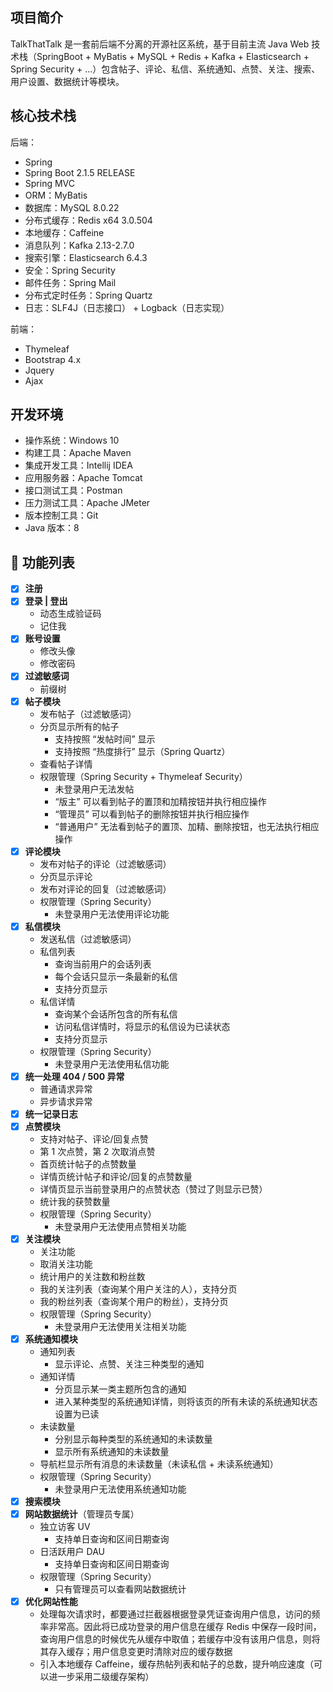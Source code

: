 ##  项目简介

TalkThatTalk 是一套前后端不分离的开源社区系统，基于目前主流 Java Web 技术栈（SpringBoot + MyBatis + MySQL + Redis + Kafka + Elasticsearch + Spring Security + ...）包含帖子、评论、私信、系统通知、点赞、关注、搜索、用户设置、数据统计等模块。

## 核心技术栈

后端：

- Spring
- Spring Boot 2.1.5 RELEASE
- Spring MVC
- ORM：MyBatis
- 数据库：MySQL 8.0.22
- 分布式缓存：Redis x64 3.0.504
- 本地缓存：Caffeine
- 消息队列：Kafka 2.13-2.7.0
- 搜索引擎：Elasticsearch 6.4.3
- 安全：Spring Security
- 邮件任务：Spring Mail
- 分布式定时任务：Spring Quartz
- 日志：SLF4J（日志接口） + Logback（日志实现）

前端：

- Thymeleaf
- Bootstrap 4.x
- Jquery
- Ajax

## 开发环境

- 操作系统：Windows 10
- 构建工具：Apache Maven
- 集成开发工具：Intellij IDEA
- 应用服务器：Apache Tomcat
- 接口测试工具：Postman
- 压力测试工具：Apache JMeter
- 版本控制工具：Git
- Java 版本：8



## 🎨 功能列表

- [x] **注册**
- [x] **登录 | 登出**
    - 动态生成验证码
    - 记住我
- [x] **账号设置**
    - 修改头像
    - 修改密码
- [x] **过滤敏感词**
    - 前缀树
- [x] **帖子模块**
    - 发布帖子（过滤敏感词）
    - 分页显示所有的帖子
        - 支持按照 “发帖时间” 显示
        - 支持按照 “热度排行” 显示（Spring Quartz）
    - 查看帖子详情
    - 权限管理（Spring Security + Thymeleaf Security）
        - 未登录用户无法发帖
        - “版主” 可以看到帖子的置顶和加精按钮并执行相应操作
        - “管理员” 可以看到帖子的删除按钮并执行相应操作
        - “普通用户” 无法看到帖子的置顶、加精、删除按钮，也无法执行相应操作
- [x] **评论模块**
    - 发布对帖子的评论（过滤敏感词）
    - 分页显示评论
    - 发布对评论的回复（过滤敏感词）
    - 权限管理（Spring Security）
        - 未登录用户无法使用评论功能
- [x] **私信模块**
    - 发送私信（过滤敏感词）
    - 私信列表
        - 查询当前用户的会话列表
        - 每个会话只显示一条最新的私信
        - 支持分页显示
    - 私信详情
        - 查询某个会话所包含的所有私信
        - 访问私信详情时，将显示的私信设为已读状态
        - 支持分页显示
    - 权限管理（Spring Security）
        - 未登录用户无法使用私信功能
- [x] **统一处理 404 / 500 异常**
    - 普通请求异常
    - 异步请求异常
- [x] **统一记录日志**
- [x] **点赞模块**
    - 支持对帖子、评论/回复点赞
    - 第 1 次点赞，第 2 次取消点赞
    - 首页统计帖子的点赞数量
    - 详情页统计帖子和评论/回复的点赞数量
    - 详情页显示当前登录用户的点赞状态（赞过了则显示已赞）
    - 统计我的获赞数量
    - 权限管理（Spring Security）
        - 未登录用户无法使用点赞相关功能
- [x] **关注模块**
    - 关注功能
    - 取消关注功能
    - 统计用户的关注数和粉丝数
    - 我的关注列表（查询某个用户关注的人），支持分页
    - 我的粉丝列表（查询某个用户的粉丝），支持分页
    - 权限管理（Spring Security）
        - 未登录用户无法使用关注相关功能
- [x] **系统通知模块**
    - 通知列表
        - 显示评论、点赞、关注三种类型的通知
    - 通知详情
        - 分页显示某一类主题所包含的通知
        - 进入某种类型的系统通知详情，则将该页的所有未读的系统通知状态设置为已读
    - 未读数量
        - 分别显示每种类型的系统通知的未读数量
        - 显示所有系统通知的未读数量
    - 导航栏显示所有消息的未读数量（未读私信 + 未读系统通知）
    - 权限管理（Spring Security）
        - 未登录用户无法使用系统通知功能
- [x] **搜索模块**
- [x] **网站数据统计**（管理员专属）
    - 独立访客 UV
        - 支持单日查询和区间日期查询
    - 日活跃用户 DAU
        - 支持单日查询和区间日期查询
    - 权限管理（Spring Security）
        - 只有管理员可以查看网站数据统计
- [x] **优化网站性能**
    - 处理每次请求时，都要通过拦截器根据登录凭证查询用户信息，访问的频率非常高。因此将已成功登录的用户信息在缓存 Redis 中保存一段时间，查询用户信息的时候优先从缓存中取值；若缓存中没有该用户信息，则将其存入缓存；用户信息变更时清除对应的缓存数据
    - 引入本地缓存 Caffeine，缓存热帖列表和帖子的总数，提升响应速度（可以进一步采用二级缓存架构）
